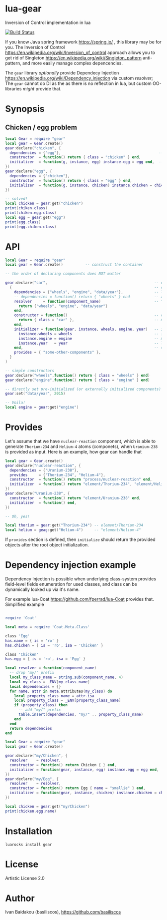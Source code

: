 # lua-gear
Inversion of Control implementation in lua

[![Build Status](https://travis-ci.org/basiliscos/lua-gear.png)](https://travis-ci.org/basiliscos/lua-gear)

If you know Java spring framework https://spring.io/ , this library may be for you. The Inversion of Control https://en.wikipedia.org/wiki/Inversion_of_control approach allows you to get rid of Singleton https://en.wikipedia.org/wiki/Singleton_pattern anti-pattern, and more easily manage complex depencencies.

The `gear` library *optionally* provide Dependecy Injection https://en.wikipedia.org/wiki/Dependency_injection via custom *resolver*; The `gear` cannot do DI as the as there is no reflection in lua, but custom OO-libraries _might_ provide that.

# Synopsis

## Chicken / egg problem

```lua
local Gear = require "gear"
local gear = Gear.create()
gear:declare("chicken", {
  dependencies = {"egg"},                                            -- optional
  constructor  = function() return { class = "chicken" } end,
  initializer  = function(g, instance, egg) instance.egg = egg end,  -- optional
})
gear:declare("egg", {
  dependencies = {"chicken"},
  constructor  = function() return { class = "egg" } end,
  initializer  = function(g, instance, chicken) instance.chicken = chicken end,
})

-- solved!
local chicken = gear:get("chicken")
print(chiken.class)
print(chiken.egg.class)
local egg = gear:get("egg")
print(egg.class)
print(egg.chiken.class)

```

# API

```lua
local Gear = require "gear"
local gear = Gear.create()          -- construct the container

-- the order of declaring components does NOT matter

gear:declare("car",                                                -- component name, required
  {                                                                -- component descriptor, required
    dependencies = {"wheels", "engine", "data/year"},              -- list of names of dependecies, optional
    -- dependencies = function() return { "wheels" } end           -- alternative for DI
    resolver     = function(component_name)                        -- "dynamic" dependencies, needed for DI
      return {"wheels", "engine", "data/year"}
    end,
    constructor = function()                                       -- constructor, required
      return { class = "car" },                                    -- must return something non-nill
    end,
    initializer = function(gear, instance, wheels, engine, year)   -- initializer, optional
      instance.wheels = wheels                                     -- if "provides" is defined, then initialized is 
      instance.engine = engine                                     -- mandatory, and it should return the 
      instance.year   = year                                       -- list of objects, which are defined in "provdes"
    end,                                                           -- section
    provides = { "some-other-components" },
  }
)

-- simple constructors
gear:declare("wheels",function() return { class = "wheels" } end)
gear:declare("engine",function() return { class = "engine" } end)

-- directly set pre-initialized (or externally initialized components)
gear:set("data/year", 2015)

-- Voila!
local engine = gear:get("engine") 
```

# Provides

Let's assume that we have `nuclear-reaction` component, which is able to generate `Thorium-234` and `Helium-4` atoms (componets), when `Uranium-238` is provided as input. Here is an example, how gear can handle that

```lua
local gear = Gear.create()
gear:declare("nuclear-reaction", {
  dependencies = {"Uranium-238"},
  provides     = {"Thorium-234", "Helium-4"},
  constructor  = function() return "process/nuclear-reaction" end,
  initializer  = function() return "element/Thorium-234", "element/Helium-4" end,
})
gear:declare("Uranium-238", {
  constructor  = function() return "element/Uranium-238" end,
  initializer  = function() end,
})

-- Oh, yes!

local thorium = gear:get("Thorium-234") -- element/Thorium-234
local helium = geag:get("Helium-4")     -- "element/Helium-4"

```

If `provides` section is defined, then `initialize` should return the provided objects after the root object initialization.


# Dependency injection example

Dependency Injection is possible when underlying class-system provides field-level fields enumeration for used classes, and class can be dynamically looked up via it's name. 

For example lua-Coat https://github.com/fperrad/lua-Coat provides that. Simplified example

```lua

require 'Coat'

local meta = require 'Coat.Meta.Class'

class 'Egg'
has.name = { is = 'ro' }
has.chicken = { is = 'ro', isa = 'Chicken' }

class 'Chicken'
has.egg = { is = 'ro', isa = 'Egg' }

local resolver = function(component_name)
  -- drop "my/" prefix
  local my_class_name = string.sub(component_name, 4)
  local my_class = _ENV[my_class_name]
  local dependencies = {}
  for name, attr in meta.attributes(my_class) do
    local property_class_name = attr.isa
    local property_class = _ENV[property_class_name]
    if (property_class) then
      -- add "my/" prefix
      table.insert(dependencies, "my/" .. property_class_name)
    end
  end
  return dependencies
end

local Gear = require "gear"
local gear = Gear.create()

gear:declare("my/Chicken", {
  resolver    = resolver,
  constructor = function() return Chicken { } end,
  initializer = function(gear, instance, egg) instance.egg = egg end,
})
gear:declare("my/Egg", {
  resolver    = resolver,
  constructor = function() return Egg { name = "smallie" } end,
  initializer = function(gear, instance, chicken) instance.chicken = chicken end,
})

local chicken = gear:get("my/Chicken")
print(chicken.egg.name)

```

# Installation

`luarocks install gear`

# License 

Artistic License 2.0

# Author

Ivan Baidakou (basiliscos), https://github.com/basiliscos
